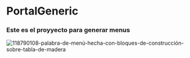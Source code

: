 # PortalGeneric
### Este es el proyyecto para generar menus

![118790108-palabra-de-menú-hecha-con-bloques-de-construcción-sobre-tabla-de-madera](https://github.com/oswaldoRendon/PortalGeneric/assets/8657194/d1818c4f-cfc9-4a5c-848d-7c4263c21bcd)
